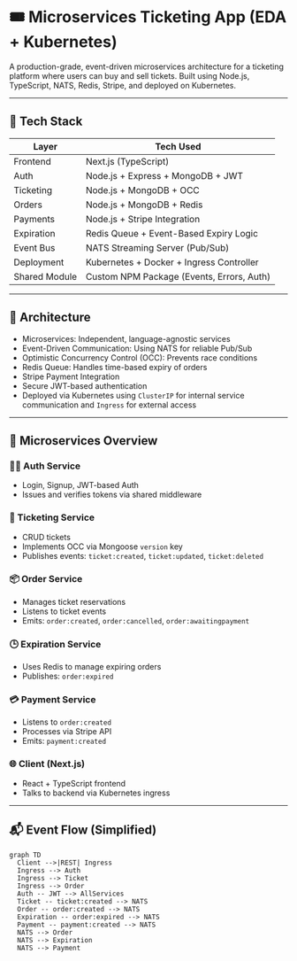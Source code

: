 # 🎟️ Microservices Ticketing App (EDA + Kubernetes)

A production-grade, event-driven microservices architecture for a ticketing platform where users can buy and sell tickets. Built using Node.js, TypeScript, NATS, Redis, Stripe, and deployed on Kubernetes.

---

## 🧱 Tech Stack

| Layer          | Tech Used                                 |
| -------------- | ------------------------------------------ |
| Frontend       | Next.js (TypeScript)                       |
| Auth           | Node.js + Express + MongoDB + JWT         |
| Ticketing      | Node.js + MongoDB + OCC                   |
| Orders         | Node.js + MongoDB + Redis                 |
| Payments       | Node.js + Stripe Integration              |
| Expiration     | Redis Queue + Event-Based Expiry Logic    |
| Event Bus      | NATS Streaming Server (Pub/Sub)           |
| Deployment     | Kubernetes + Docker + Ingress Controller  |
| Shared Module  | Custom NPM Package (Events, Errors, Auth) |

---

## 🧠 Architecture

- Microservices: Independent, language-agnostic services
- Event-Driven Communication: Using NATS for reliable Pub/Sub
- Optimistic Concurrency Control (OCC): Prevents race conditions
- Redis Queue: Handles time-based expiry of orders
- Stripe Payment Integration
- Secure JWT-based authentication
- Deployed via Kubernetes using `ClusterIP` for internal service communication and `Ingress` for external access

---

## 🧭 Microservices Overview

### 🧑‍💼 Auth Service
- Login, Signup, JWT-based Auth
- Issues and verifies tokens via shared middleware

### 🎫 Ticketing Service
- CRUD tickets
- Implements OCC via Mongoose `version` key
- Publishes events: `ticket:created`, `ticket:updated`, `ticket:deleted`

### 📦 Order Service
- Manages ticket reservations
- Listens to ticket events
- Emits: `order:created`, `order:cancelled`, `order:awaitingpayment`

### 🕒 Expiration Service
- Uses Redis to manage expiring orders
- Publishes: `order:expired`

### 💳 Payment Service
- Listens to `order:created`
- Processes via Stripe API
- Emits: `payment:created`

### 🌐 Client (Next.js)
- React + TypeScript frontend
- Talks to backend via Kubernetes ingress

---

## 📬 Event Flow (Simplified)

```mermaid
graph TD
  Client -->|REST| Ingress
  Ingress --> Auth
  Ingress --> Ticket
  Ingress --> Order
  Auth -- JWT --> AllServices
  Ticket -- ticket:created --> NATS
  Order -- order:created --> NATS
  Expiration -- order:expired --> NATS
  Payment -- payment:created --> NATS
  NATS --> Order
  NATS --> Expiration
  NATS --> Payment
